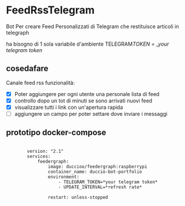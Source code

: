 # FeedRssTelegram

Bot Per creare Feed Personalizzati di Telegram che restituisce articoli in telegraph

ha bisogno di 1 sola variabile d'ambiente
TELEGRAM*TOKEN = \_your telegram token*

## cosedafare

Canale feed rss
funzionalità:

- [x] Poter aggiungere per ogni utente una personale lista di feed
- [x] controllo dopo un tot di minuti se sono arrivati nuovi feed
- [x] visualizzare tutti i link con un'apertura rapida
- [ ] aggiungere un campo per poter settare dove inviare i messaggi

## prototipo docker-compose

```docker-compose

        version: "2.1"
        services:
            feedergraph:
                image: duccioo/feedergraph:raspberrypi
                container_name: duccio-bot-portfolio
                environment:
                    - TELEGRAM_TOKEN=*your telegram token*
                    - UPDATE_INTERVAL=*refresh rate*

                restart: unless-stopped
```
